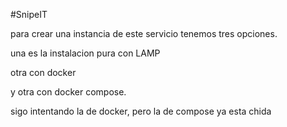 #SnipeIT

para crear una instancia de este servicio tenemos tres opciones.

una es  la instalacion pura con LAMP

otra con docker

y otra con docker compose.

sigo intentando la de docker, pero la de compose ya esta chida



